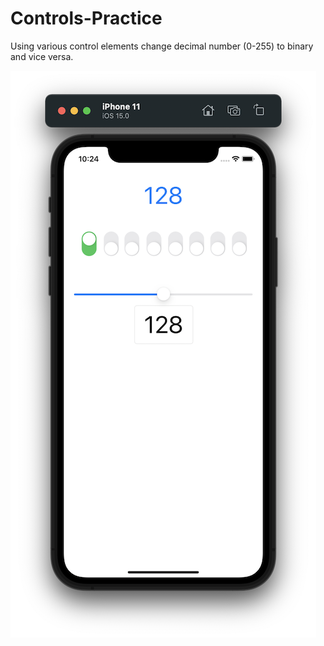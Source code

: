 # Controls-Practice
Using various control elements change decimal number (0-255) to binary and vice versa.

![](https://github.com/GVolodia/Controls-Practice/blob/main/Controls%20Practice/Screenshot/Screenshot.png)
